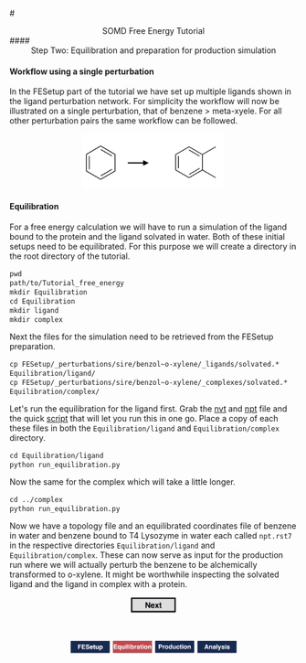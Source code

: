 #<center>SOMD Free Energy Tutorial</center>
####<center>Step Two: Equilibration and preparation for production simulation </center>

#### Workflow using a single perturbation

In the FESetup part of the tutorial we have set up multiple ligands shown in the ligand perturbation network. For simplicity the workflow will now be illustrated on a single perturbation, that of benzene > meta-xyele. For all other perturbation pairs the same workflow can be followed. 

<center>
<a href="getting_started_beg.md"><img src="Data/example.jpg" alt="example" style="width: 250px;  min-width: 50px;" /> 
</a> 
</center>

#### Equilibration
For a free energy calculation we will have to run a simulation of the ligand bound to the protein and the ligand solvated in water. Both of these initial setups need to be equilibrated. For this purpose we will create a directory in the root directory of the tutorial. 

```
pwd
path/to/Tutorial_free_energy
mkdir Equilibration
cd Equilibration
mkdir ligand
mkdir complex
```

Next the files for the simulation need to be retrieved from the FESetup preparation. 

```
cp FESetup/_perturbations/sire/benzol~o-xylene/_ligands/solvated.* Equilibration/ligand/
cp FESetup/_perturbations/sire/benzol~o-xylene/_complexes/solvated.*  Equilibration/complex/
```

Let's run the equilibration for the ligand first. Grab the [nvt](Data/nvt) and [npt](Data/npt) file and the quick [script](Data/script) that will let you run this in one go. Place a copy of each these files in both the `Equilibration/ligand` and `Equilibration/complex` directory. 


```
cd Equilibration/ligand
python run_equilibration.py
```
Now the same for the complex which will take a little longer. 

```
cd ../complex
python run_equilibration.py
```

Now we have a topology file and an equilibrated coordinates file of benzene in water and benzene bound to T4 Lysozyme in water each called `npt.rst7` in the respective directories `Equilibration/ligand` and `Equilibration/complex`. These can now serve as input for the production run where we will actually perturb the benzene to be alchemically transformed to o-xylene. It might be worthwhile inspecting the solvated ligand and the ligand in complex with a protein. 

<center> <a href="Equilibration.html"> <img src="Buttons/Next.jpg" alt="Next" style="width: 80px;  min-width: 50px;" /></a> </center>

&nbsp;
&nbsp;
&nbsp;
<center>
<a href="FESetup.md"><img src="Buttons/FEsetup_b.jpg" alt="Fesetup" style="width: 70px;  min-width: 50px;" /></a> 
<a href="Equib.md"><img src="Buttons/Equib_r.jpg" alt="Equib" style="width: 70px;  min-width: 50px;"/></a> 
<a href="Production.md"><img src="Buttons/Production_b.jpg" alt="Production" style="width: 70px;  min-width: 50px;"/></a> 
<a href="Analysis.md"><img src="Buttons/Analysis_b.jpg" alt="Analysis" style="width: 70px;  min-width: 50px;" /></a>
</center>
